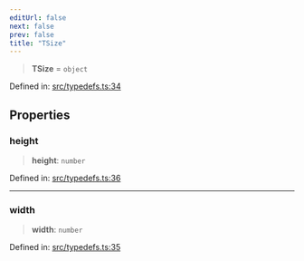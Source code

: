 ```yaml
---
editUrl: false
next: false
prev: false
title: "TSize"
---
```


> **TSize** = `object`

Defined in: [src/typedefs.ts:34](https://github.com/fabricjs/fabric.js/blob/9a792f4b7b8031f02ec7ea4ce8c99f810e45cfec/src/typedefs.ts#L34)

## Properties

### height

> **height**: `number`

Defined in: [src/typedefs.ts:36](https://github.com/fabricjs/fabric.js/blob/9a792f4b7b8031f02ec7ea4ce8c99f810e45cfec/src/typedefs.ts#L36)

***

### width

> **width**: `number`

Defined in: [src/typedefs.ts:35](https://github.com/fabricjs/fabric.js/blob/9a792f4b7b8031f02ec7ea4ce8c99f810e45cfec/src/typedefs.ts#L35)
